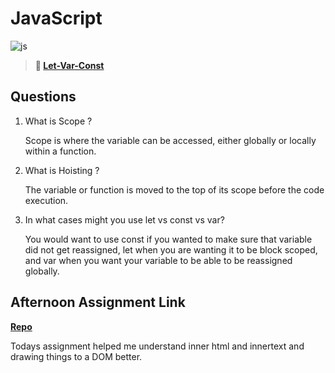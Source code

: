 # JavaScript

![js](https://bcw.blob.core.windows.net/public/img/courses/js.gif)

> **📖 [Let-Var-Const](https://codeworksacademy.com/fs-student-guide/resources/wk2/01-Let-Var-Const)**

## Questions

1. What is Scope ?

    Scope is where the variable can be accessed, either globally or locally within a function.

2. What is Hoisting ?

    The variable or function is moved to the top of its scope before the code execution.

3. In what cases might you use let vs const vs var?

    You would want to use const if you wanted to make sure that variable did not get reassigned, let when you are wanting it to be block scoped, and var when you want your variable to be able to be reassigned globally.

## Afternoon Assignment Link

**[Repo](https://github.com/GageLasher/score-game.git)**

Todays assignment helped me understand inner html and innertext and drawing things to a DOM better.
